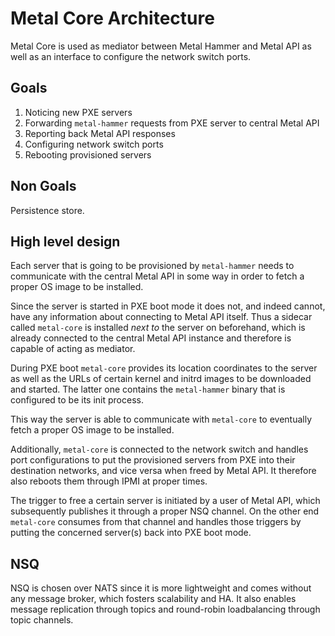 # Metal Core Architecture

Metal Core is used as mediator between Metal Hammer and Metal API as well as an interface to configure the
network switch ports.

## Goals

1. Noticing new PXE servers
1. Forwarding `metal-hammer` requests from PXE server to central Metal API
1. Reporting back Metal API responses
1. Configuring network switch ports
1. Rebooting provisioned servers

## Non Goals

Persistence store.

## High level design

Each server that is going to be provisioned by `metal-hammer` needs to communicate with the central Metal API in
some way in order to fetch a proper OS image to be installed.

Since the server is started in PXE boot mode it does not, and indeed cannot, have any information about connecting to
Metal API itself. Thus a sidecar called `metal-core` is installed *next to* the server on beforehand, which is already 
connected to the central Metal API instance and therefore is capable of acting as mediator.

During PXE boot `metal-core` provides its location coordinates to the server as well as the URLs of certain kernel
and initrd images to be downloaded and started. The latter one contains the `metal-hammer` binary that is configured to be
its init process.

This way the server is able to communicate with `metal-core` to eventually fetch a proper OS image to be installed.

Additionally, `metal-core` is connected to the network switch and handles port configurations to put the
provisioned servers from PXE into their destination networks, and vice versa when freed by Metal API.
It therefore also reboots them through IPMI at proper times. 

The trigger to free a certain server is initiated by a user of Metal API, which subsequently publishes it through a
proper NSQ channel. On the other end `metal-core` consumes from that channel and handles those triggers
by putting the concerned server(s) back into PXE boot mode.

## NSQ

NSQ is chosen over NATS since it is more lightweight and comes without any message broker, which fosters scalability
and HA. It also enables message replication through topics and round-robin loadbalancing through topic channels.
